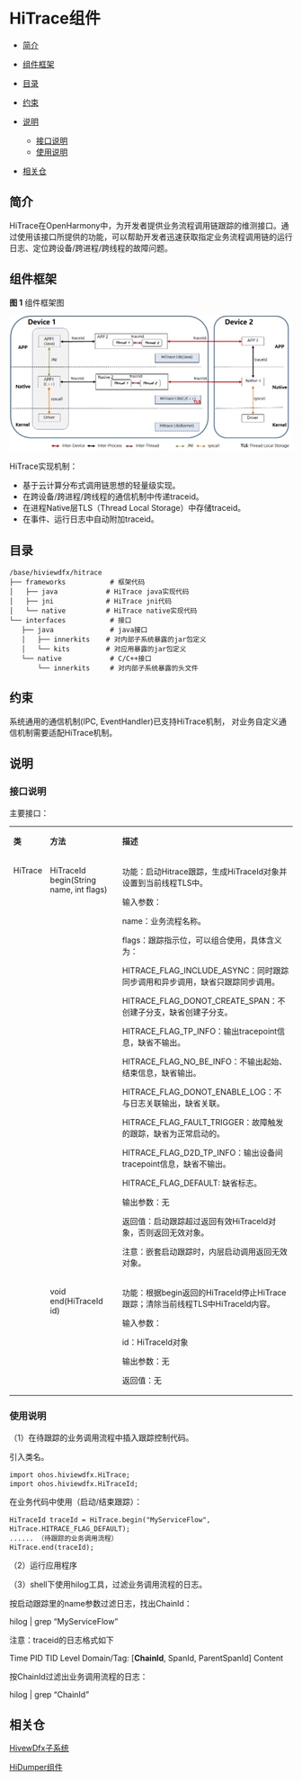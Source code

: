 # HiTrace组件<a name="ZH-CN_TOPIC_0000001078081802"></a>

-   [简介](#section11660541593)
-   [组件框架](#section16334748141112)
-   [目录](#section161941989596)
-   [约束](#section119744591305)
-   [说明](#section1312121216216)
    -   [接口说明](#section1551164914237)
    -   [使用说明](#section129654513264)

-   [相关仓](#section1371113476307)

## 简介<a name="section11660541593"></a>

HiTrace在OpenHarmony中，为开发者提供业务流程调用链跟踪的维测接口。通过使用该接口所提供的功能，可以帮助开发者迅速获取指定业务流程调用链的运行日志、定位跨设备/跨进程/跨线程的故障问题。

## 组件框架<a name="section16334748141112"></a>

**图 1**  组件框架图<a name="fig4460722185514"></a>  


![](figures/zh-cn_image_0000001123644797.png)

HiTrace实现机制：

-   基于云计算分布式调用链思想的轻量级实现。
-   在跨设备/跨进程/跨线程的通信机制中传递traceid。
-   在进程Native层TLS（Thread Local Storage）中存储traceid。
-   在事件、运行日志中自动附加traceid。

## 目录<a name="section161941989596"></a>

```
/base/hiviewdfx/hitrace
├── frameworks           # 框架代码
│   ├── java            # HiTrace java实现代码
│   ├── jni             # HiTrace jni代码
│   └── native          # HiTrace native实现代码
└── interfaces           # 接口
   ├── java              # java接口
   │   ├── innerkits    # 对内部子系统暴露的jar包定义
   │   └── kits         # 对应用暴露的jar包定义
   └── native            # C/C++接口
       └── innerkits     # 对内部子系统暴露的头文件
```

## 约束<a name="section119744591305"></a>

系统通用的通信机制\(IPC, EventHandler\)已支持HiTrace机制， 对业务自定义通信机制需要适配HiTrace机制。

## 说明<a name="section1312121216216"></a>

### 接口说明<a name="section1551164914237"></a>

主要接口：

<a name="table1764215412123"></a>
<table><tbody><tr id="row1370464111219"><td class="cellrowborder" valign="top" width="8.98%"><p id="p1670474115124"><a name="p1670474115124"></a><a name="p1670474115124"></a><strong id="b1970404151213"><a name="b1970404151213"></a><a name="b1970404151213"></a>类</strong></p>
</td>
<td class="cellrowborder" valign="top" width="27.47%"><p id="p167041041191214"><a name="p167041041191214"></a><a name="p167041041191214"></a><strong id="b5925204893112"><a name="b5925204893112"></a><a name="b5925204893112"></a>方法</strong></p>
</td>
<td class="cellrowborder" valign="top" width="63.55%"><p id="p970484112122"><a name="p970484112122"></a><a name="p970484112122"></a><strong id="b2926194820311"><a name="b2926194820311"></a><a name="b2926194820311"></a>描述</strong></p>
</td>
</tr>
<tr id="row970417418126"><td class="cellrowborder" rowspan="2" valign="top" width="8.98%"><p id="p16704184111220"><a name="p16704184111220"></a><a name="p16704184111220"></a>HiTrace</p>
</td>
<td class="cellrowborder" valign="top" width="27.47%"><p id="p1270444181220"><a name="p1270444181220"></a><a name="p1270444181220"></a>HiTraceId begin(String name, int flags)</p>
</td>
<td class="cellrowborder" valign="top" width="63.55%"><p id="p20704144114123"><a name="p20704144114123"></a><a name="p20704144114123"></a>功能：启动Hitrace跟踪，生成HiTraceId对象并设置到当前线程TLS中。</p>
<p id="p1270494114128"><a name="p1270494114128"></a><a name="p1270494114128"></a>输入参数：</p>
<p id="p370434151220"><a name="p370434151220"></a><a name="p370434151220"></a>name：业务流程名称。</p>
<p id="p9704104181212"><a name="p9704104181212"></a><a name="p9704104181212"></a>flags：跟踪指示位，可以组合使用，具体含义为：</p>
<p id="p187046416125"><a name="p187046416125"></a><a name="p187046416125"></a>HITRACE_FLAG_INCLUDE_ASYNC：同时跟踪同步调用和异步调用，缺省只跟踪同步调用。</p>
<p id="p12704104121212"><a name="p12704104121212"></a><a name="p12704104121212"></a>HITRACE_FLAG_DONOT_CREATE_SPAN：不创建子分支，缺省创建子分支。</p>
<p id="p17704104171210"><a name="p17704104171210"></a><a name="p17704104171210"></a>HITRACE_FLAG_TP_INFO：输出tracepoint信息，缺省不输出。</p>
<p id="p97041241181215"><a name="p97041241181215"></a><a name="p97041241181215"></a>HITRACE_FLAG_NO_BE_INFO：不输出起始、结束信息，缺省输出。</p>
<p id="p47041241151211"><a name="p47041241151211"></a><a name="p47041241151211"></a>HITRACE_FLAG_DONOT_ENABLE_LOG：不与日志关联输出，缺省关联。</p>
<p id="p147041741141215"><a name="p147041741141215"></a><a name="p147041741141215"></a>HITRACE_FLAG_FAULT_TRIGGER：故障触发的跟踪，缺省为正常启动的。</p>
<p id="p2704164181214"><a name="p2704164181214"></a><a name="p2704164181214"></a>HITRACE_FLAG_D2D_TP_INFO：输出设备间tracepoint信息，缺省不输出。</p>
<p id="p17704941121210"><a name="p17704941121210"></a><a name="p17704941121210"></a>HITRACE_FLAG_DEFAULT: 缺省标志。</p>
<p id="p17704174141216"><a name="p17704174141216"></a><a name="p17704174141216"></a>输出参数：无</p>
<p id="p07045418125"><a name="p07045418125"></a><a name="p07045418125"></a>返回值：启动跟踪超过返回有效HiTraceId对象，否则返回无效对象。</p>
<p id="p17041941151217"><a name="p17041941151217"></a><a name="p17041941151217"></a>注意：嵌套启动跟踪时，内层启动调用返回无效对象。</p>
</td>
</tr>
<tr id="row18704194111211"><td class="cellrowborder" valign="top"><p id="p11704641131213"><a name="p11704641131213"></a><a name="p11704641131213"></a>void end(HiTraceId id)</p>
</td>
<td class="cellrowborder" valign="top"><p id="p20704144141212"><a name="p20704144141212"></a><a name="p20704144141212"></a>功能：根据begin返回的HiTraceId停止HiTrace跟踪；清除当前线程TLS中HiTraceId内容。</p>
<p id="p7704174181215"><a name="p7704174181215"></a><a name="p7704174181215"></a>输入参数：</p>
<p id="p14704134111216"><a name="p14704134111216"></a><a name="p14704134111216"></a>id：HiTraceId对象</p>
<p id="p15704104111215"><a name="p15704104111215"></a><a name="p15704104111215"></a>输出参数：无</p>
<p id="p16704741181213"><a name="p16704741181213"></a><a name="p16704741181213"></a>返回值：无</p>
</td>
</tr>
</tbody>
</table>

### 使用说明<a name="section129654513264"></a>

（1）在待跟踪的业务调用流程中插入跟踪控制代码。

引入类名。

```
import ohos.hiviewdfx.HiTrace;
import ohos.hiviewdfx.HiTraceId;
```

在业务代码中使用（启动/结束跟踪）：

```
HiTraceId traceId = HiTrace.begin("MyServiceFlow", HiTrace.HITRACE_FLAG_DEFAULT);
...... （待跟踪的业务调用流程）
HiTrace.end(traceId);
```

（2）运行应用程序

（3）shell下使用hilog工具，过滤业务调用流程的日志。

按启动跟踪里的name参数过滤日志，找出ChainId：

hilog | grep “MyServiceFlow”

注意：traceid的日志格式如下

Time PID TID Level Domain/Tag: \[**ChainId**, SpanId, ParentSpanId\] Content

按ChainId过滤出业务调用流程的日志：

hilog | grep “ChainId”

## 相关仓<a name="section1371113476307"></a>

[HivewDfx子系统](https://gitee.com/openharmony)

[HiDumper组件](https://gitee.com/openharmony)

